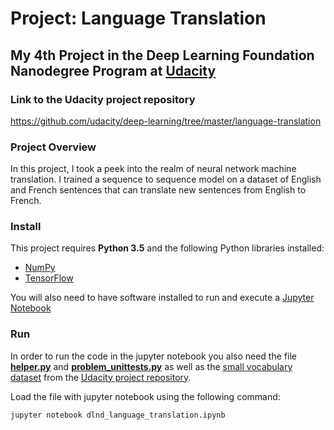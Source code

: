 # Project: Language Translation
## My 4th Project in the Deep Learning Foundation Nanodegree Program at [Udacity](https://www.udacity.com/)

### Link to the Udacity project repository

https://github.com/udacity/deep-learning/tree/master/language-translation

### Project Overview
In this project, I took a peek into the realm of neural network machine translation. I trained a sequence to sequence model on a dataset of English and French sentences that can translate new sentences from English to French.

### Install

This project requires **Python 3.5** and the following Python libraries installed:

- [NumPy](http://www.numpy.org/)
- [TensorFlow](https://www.tensorflow.org/)

You will also need to have software installed to run and execute a [Jupyter Notebook](http://jupyter.org/)

### Run

In order to run the code in the jupyter notebook you also need the file [**helper.py**](https://github.com/udacity/deep-learning/blob/master/language-translation/helper.py) and [**problem_unittests.py**](https://github.com/udacity/deep-learning/blob/master/language-translation/problem_unittests.py) as well as the [small vocabulary dataset](https://github.com/udacity/deep-learning/tree/master/language-translation/data) from the [Udacity project repository](https://github.com/udacity/deep-learning/tree/master/language-translation).

Load the file with jupyter notebook using the following command:

```jupyter notebook dlnd_language_translation.ipynb```
